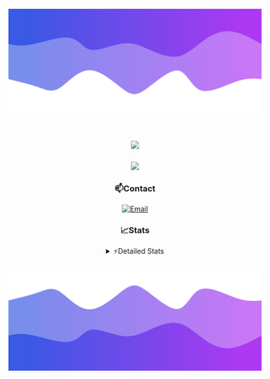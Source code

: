![Header](./header.png)
<div align="center">

<h1 align="center">
  <a href="https://git.io/typing-svg">
    <img src="https://readme-typing-svg.herokuapp.com/?lines=Hello,+There!+👋;This+is+chicho.;CEO+on+Hely+Development....;&center=true&size=25">
  </a>
</h1>
  
<p align="center">
  <img src="https://lanyard.cnrad.dev/api/852683595378196480" />
</p>

### 📫Contact
  [![Email](https://img.shields.io/badge/Email-gastondalla@gmail.com-04619f?style=for-the-badge&logo=gmail&logoColor=white)](mailto:gastondalla@gmail.com)
</br>  
### 📈Stats
<details>
    <summary> ⚡Detailed Stats</summary>
    <br/>

<!--START_SECTION:waka-->
![Code Time](http://img.shields.io/badge/Code%20Time-226%20hrs%2023%20mins-blue)

![Profile Views](http://img.shields.io/badge/Profile%20Views-2-blue)

**🐱 My GitHub Data** 

> 📦 39.6 kB Used in GitHub's Storage 
 > 
> 🏆 15 Contributions in the Year 2023
 > 
> 🚫 Not Opted to Hire
 > 
> 📜 7 Public Repositories 
 > 
> 🔑 9 Private Repositories 
 > 
**I'm a Night 🦉** 

```text
🌞 Morning                13 commits          ██░░░░░░░░░░░░░░░░░░░░░░░   06.53 % 
🌆 Daytime                25 commits          ███░░░░░░░░░░░░░░░░░░░░░░   12.56 % 
🌃 Evening                100 commits         █████████████░░░░░░░░░░░░   50.25 % 
🌙 Night                  61 commits          ████████░░░░░░░░░░░░░░░░░   30.65 % 
```
📅 **I'm Most Productive on Wednesday** 

```text
Monday                   12 commits          ██░░░░░░░░░░░░░░░░░░░░░░░   06.03 % 
Tuesday                  36 commits          █████░░░░░░░░░░░░░░░░░░░░   18.09 % 
Wednesday                42 commits          █████░░░░░░░░░░░░░░░░░░░░   21.11 % 
Thursday                 22 commits          ███░░░░░░░░░░░░░░░░░░░░░░   11.06 % 
Friday                   29 commits          ████░░░░░░░░░░░░░░░░░░░░░   14.57 % 
Saturday                 23 commits          ███░░░░░░░░░░░░░░░░░░░░░░   11.56 % 
Sunday                   35 commits          ████░░░░░░░░░░░░░░░░░░░░░   17.59 % 
```


📊 **This Week I Spent My Time On** 

```text
🕑︎ Time Zone: America/Argentina/Buenos_Aires

💬 Programming Languages: 
HTML                     9 hrs 20 mins       ███████████████░░░░░░░░░░   59.27 % 
Python                   6 hrs 2 mins        ██████████░░░░░░░░░░░░░░░   38.34 % 
SCSS                     11 mins             ░░░░░░░░░░░░░░░░░░░░░░░░░   01.19 % 
CSS                      10 mins             ░░░░░░░░░░░░░░░░░░░░░░░░░   01.11 % 
Bash                     0 secs              ░░░░░░░░░░░░░░░░░░░░░░░░░   00.07 % 

🔥 Editors: 
VS Code                  15 hrs 45 mins      █████████████████████████   100.00 % 

🐱‍💻 Projects: 
Unknown Project          9 hrs 31 mins       ███████████████░░░░░░░░░░   60.44 % 
Coder                    4 hrs 9 mins        ███████░░░░░░░░░░░░░░░░░░   26.39 % 
ocean-backend            1 hr 36 mins        ███░░░░░░░░░░░░░░░░░░░░░░   10.16 % 
pagina-1                 28 mins             █░░░░░░░░░░░░░░░░░░░░░░░░   03.01 % 

💻 Operating System: 
Windows                  15 hrs 45 mins      █████████████████████████   100.00 % 
```

**I Mostly Code in JavaScript** 

```text
JavaScript               8 repos             █████████░░░░░░░░░░░░░░░░   36.36 % 
CSS                      3 repos             ███░░░░░░░░░░░░░░░░░░░░░░   13.64 % 
HTML                     2 repos             ██░░░░░░░░░░░░░░░░░░░░░░░   09.09 % 
C#                       2 repos             ██░░░░░░░░░░░░░░░░░░░░░░░   09.09 % 
Batchfile                1 repo              █░░░░░░░░░░░░░░░░░░░░░░░░   04.55 % 
```




 Last Updated on 17/07/2023 06:18:34 UTC
<!--END_SECTION:waka-->
</details>

![Footer](./footer.png)

